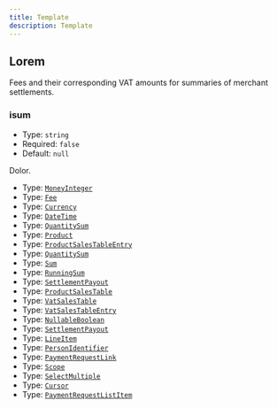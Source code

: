 ```yaml
---
title: Template
description: Template
---
```


## Lorem

Fees and their corresponding VAT amounts for summaries of merchant settlements.

<div class="md-api_reference_FiraCode">

### isum

- Type: `string`
- Required: `false`
- Default: `null`

Dolor.

- Type: [`MoneyInteger`](/api/resources/types/#moneyinteger)
- Type: [`Fee`](/api/resources/types/#fee)
- Type: [`Currency`](/api/resources/types/#currency-2)
- Type: [`DateTime`](/api/resources/types/#datetime)
- Type: [`QuantitySum`](/api/resources/types/#quantitysum)
- Type: [`Product`](/api/resources/types/#product)
- Type: [`ProductSalesTableEntry`](/api/resources/types/#productsalestableentry)
- Type: [`QuantitySum`](/api/resources/types/#quantitysum)
- Type: [`Sum`](/api/resources/types/#sum)
- Type: [`RunningSum`](/api/resources/types/#runningsum)
- Type: [`SettlementPayout`](/api/resources/types/#settlementpayout)
- Type: [`ProductSalesTable`](/api/resources/types/#productsalestable)
- Type: [`VatSalesTable`](/api/resources/types/#vatsalestable)
- Type: [`VatSalesTableEntry`](/api/resources/types/#vatsalestableentry)
- Type: [`NullableBoolean`](/api/resources/types/#nullableboolean)
- Type: [`SettlementPayout`](/api/resources/types/#settlementpayout)
- Type: [`LineItem`](/api/resources/types/#lineitem)
- Type: [`PersonIdentifier`](/api/resources/types/#personidentifier)
- Type: [`PaymentRequestLink`](/api/resources/types/#paymentrequestlink)
- Type: [`Scope`](/api/resources/types/#scope)
- Type: [`SelectMultiple`](/api/resources/types/#selectmultiple)
- Type: [`Cursor`](/api/resources/types/#cursor)
- Type: [`PaymentRequestListItem`](/api/resources/types/#paymentrequestlistitem)

</div>
